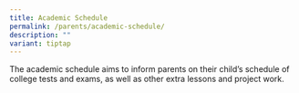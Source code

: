 ```yaml
---
title: Academic Schedule
permalink: /parents/academic-schedule/
description: ""
variant: tiptap
---
```

<p>The academic schedule aims to inform parents on their child’s schedule
of college tests and exams, as well as other extra lessons and project
work.</p>